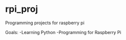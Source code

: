 rpi_proj
========

Programming projects for raspberry pi

Goals:
  -Learning Python
  -Programming for Raspberry Pi
  

